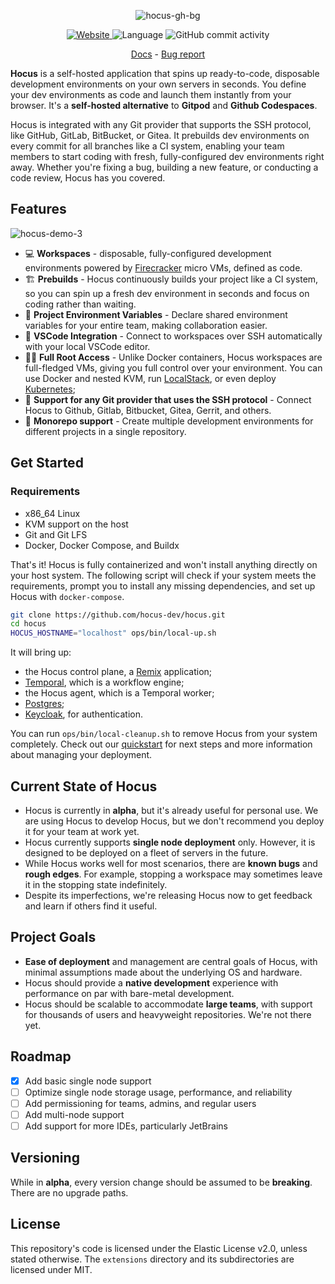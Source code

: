 <p align="center">
  <img alt="hocus-gh-bg" src="https://user-images.githubusercontent.com/28019628/227353685-63f8e3bb-fbf9-446b-a6bd-f15fc53c9a52.png">
</p>

<p align="center">
   <a href="https://hocus.dev">
      <img alt="Website" src="https://img.shields.io/badge/website-hocus.dev-blue"/>
   </a>
   <img alt="Language" src="https://img.shields.io/badge/platform-linux-green"/>
   <img alt="GitHub commit activity" src="https://img.shields.io/github/commit-activity/m/hocus-dev/hocus"/>
<p>

<p align="center">
  <a href="https://hocus.dev/docs">Docs</a> - <a href="https://github.com/hocus-dev/hocus/issues/new/choose">Bug report</a>
</p>

**Hocus** is a self-hosted application that spins up ready-to-code, disposable development environments on your own servers in seconds. You define your dev environments as code and launch them instantly from your browser. It's a **self-hosted alternative** to **Gitpod** and **Github Codespaces**.

Hocus is integrated with any Git provider that supports the SSH protocol, like GitHub, GitLab, BitBucket, or Gitea. It prebuilds dev environments on every commit for all branches like a CI system, enabling your team members to start coding with fresh, fully-configured dev environments right away. Whether you're fixing a bug, building a new feature, or conducting a code review, Hocus has you covered.

## Features

![hocus-demo-3](https://user-images.githubusercontent.com/28019628/227723898-09a9ac73-ab36-4fb2-a008-ce81e047bb7a.gif)

- 💻 **Workspaces** - disposable, fully-configured development environments powered by [Firecracker](https://github.com/firecracker-microvm/firecracker) micro VMs, defined as code.
- 🏗️ **Prebuilds** - Hocus continuously builds your project like a CI system, so you can spin up a fresh dev environment in seconds and focus on coding rather than waiting.
- 🤝 **Project Environment Variables** - Declare shared environment variables for your entire team, making collaboration easier.
- 🔗 **VSCode Integration** - Connect to workspaces over SSH automatically with your local VSCode editor.
- 🧙‍♂️ **Full Root Access** - Unlike Docker containers, Hocus workspaces are full-fledged VMs, giving you full control over your environment. You can use Docker and nested KVM, run [LocalStack](https://github.com/localstack/localstack), or even deploy [Kubernetes](https://github.com/kubernetes/kubernetes);
- 🔄 **Support for any Git provider that uses the SSH protocol** - Connect Hocus to Github, Gitlab, Bitbucket, Gitea, Gerrit, and others.
- 🚄 **Monorepo support** - Create multiple development environments for different projects in a single repository.

## Get Started

### Requirements

- x86_64 Linux
- KVM support on the host
- Git and Git LFS
- Docker, Docker Compose, and Buildx

That's it! Hocus is fully containerized and won't install anything directly on your host system. The following script will check if your system meets the requirements, prompt you to install any missing dependencies, and set up Hocus with `docker-compose`.

```bash
git clone https://github.com/hocus-dev/hocus.git
cd hocus
HOCUS_HOSTNAME="localhost" ops/bin/local-up.sh
```

It will bring up:

- the Hocus control plane, a [Remix](https://github.com/remix-run/remix) application;
- [Temporal](https://temporal.io/), which is a workflow engine;
- the Hocus agent, which is a Temporal worker;
- [Postgres](https://www.postgresql.org/);
- [Keycloak](https://www.keycloak.org/), for authentication.

You can run `ops/bin/local-cleanup.sh` to remove Hocus from your system completely. Check out our [quickstart](https://hocus.dev/docs/installation/quickstart) for next steps and more information about managing your deployment.

## Current State of Hocus

- Hocus is currently in **alpha**, but it's already useful for personal use. We are using Hocus to develop Hocus, but we don't recommend you deploy it for your team at work yet.
- Hocus currently supports **single node deployment** only. However, it is designed to be deployed on a fleet of servers in the future.
- While Hocus works well for most scenarios, there are **known bugs** and **rough edges**. For example, stopping a workspace may sometimes leave it in the stopping state indefinitely.
- Despite its imperfections, we're releasing Hocus now to get feedback and learn if others find it useful.

## Project Goals

- **Ease of deployment** and management are central goals of Hocus, with minimal assumptions made about the underlying OS and hardware.
- Hocus should provide a **native development** experience with performance on par with bare-metal development.
- Hocus should be scalable to accommodate **large teams**, with support for thousands of users and heavyweight repositories. We're not there yet.

## Roadmap

- [x] Add basic single node support
- [ ] Optimize single node storage usage, performance, and reliability
- [ ] Add permissioning for teams, admins, and regular users
- [ ] Add multi-node support
- [ ] Add support for more IDEs, particularly JetBrains

## Versioning

While in **alpha**, every version change should be assumed to be **breaking**. There are no upgrade paths.

## License

This repository's code is licensed under the Elastic License v2.0, unless stated otherwise. The `extensions` directory and its subdirectories are licensed under MIT.
